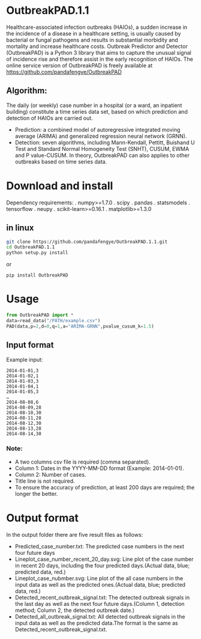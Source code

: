 # OutbreakPAD.1.1
   Healthcare-associated infection outbreaks (HAIOs), a sudden increase in the incidence of a disease in a healthcare setting, is usually caused by bacterial or fungal pathogens and  results in substantial morbidity and mortality and increase healthcare costs. Outbreak Predictor and Detector (OutbreakPAD) is a Python 3 library that aims to capture the unusual signal of incidence rise and therefore assist in the early recognition of HAIOs. The online service version of OutbreakPAD is freely available at https://github.com/pandafengye/OutbreakPAD
## Algorithm:
   The daily (or weekly) case number in a hospital (or a ward, an inpatient building) constitute a time series data set, based on which prediction and detection of HAIOs are carried out. 
  * Prediction: a combined model of autoregressive integrated moving average (ARIMA) and generalized regression neural network (GRNN).
  * Detection: seven algorithms, including Mann-Kendall, Pettitt, Buishand U Test and Standard Normal Homogeneity Test (SNHT), CUSUM, EWMA and P value-CUSUM.
    In theory, OutbreakPAD can also applies to other outbreaks based on time series data.
# Download and install
Dependency requirements:
   . numpy>=1.7.0 
   . scipy 
   . pandas 
   . statsmodels 
   . tensorflow 
   . neupy 
   . scikit-learn>=0.16.1 
   . matplotlib>=1.3.0 
## in linux
```bash
git clone https://github.com/pandafengye/OutbreakPAD.1.1.git    
cd OutbreakPAD.1.1  
python setup.py install 
```
or
```
pip install OutbreakPAD
```
# Usage
```python
from OutbreakPAD import *
data=read_data("/PATH/example.csv")
PAD(data,p=2,d=0,q=1,a="ARIMA-GRNN",pvalue_cusum_k=1.5)
```
## Input format
Example input:
```
2014-01-01,3
2014-01-02,1
2014-01-03,3
2014-01-04,1
2014-01-05,3
…
2014-08-08,6
2014-08-09,28
2014-08-10,30
2014-08-11,28
2014-08-12,30
2014-08-13,28
2014-08-14,30
```
### Note:
  * A two columns csv file is required (comma separated).
  * Column 1: Dates in the YYYY-MM-DD format (Example: 2014-01-01).
  * Column 2: Number of cases.
  * Title line is not required.
  * To ensure the accuracy of prediction, at least 200 days are required; the longer the better.
# Output format
   In the output folder there are five result files as follows:
  * Predicted_case_number.txt: The predicted case numbers in the next four future days
  * Lineplot_case_number_recent_20_day.svg: Line plot of the case number in recent 20 days, including the four predicted days.(Actual data, blue; predicted data, red.)
  * Lineplot_case_nubmber.svg: Line plot of the all case numbers in the input data as well as the predicted ones.(Actual data, blue; predicted data, red.)
  * Detected_recent_outbreak_signal.txt: The detected outbreak signals in the last day as well as the next four future days.(Column 1, detection method; Column 2, the detected outbreak date.)
  * Detected_all_outbreak_signal.txt: All detected outbreak signals in the input data as well as the predicted data.The format is the same as Detected_recent_outbreak_signal.txt.




